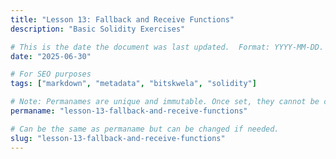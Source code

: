 ```yaml
---
title: "Lesson 13: Fallback and Receive Functions"
description: "Basic Solidity Exercises"

# This is the date the document was last updated.  Format: YYYY-MM-DD.
date: "2025-06-30"

# For SEO purposes
tags: ["markdown", "metadata", "bitskwela", "solidity"]

# Note: Permanames are unique and immutable. Once set, they cannot be changed.  You may change the filename but not this.
permaname: "lesson-13-fallback-and-receive-functions"

# Can be the same as permaname but can be changed if needed.
slug: "lesson-13-fallback-and-receive-functions"
---
```

